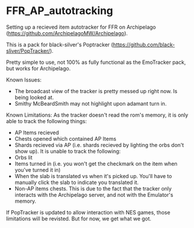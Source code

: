 # FFR_AP_autotracking

Setting up a recieved item autotracker for FFR on Archipelago (https://github.com/ArchipelagoMW/Archipelago).

This is a pack for black-silver's Poptracker (https://github.com/black-sliver/PopTracker/). 

Pretty simple to use, not 100% as fully functional as the EmoTracker pack, but works for Archipelago.

Known Issues:
- The broadcast view of the tracker is pretty messed up right now. Is being looked at.
- Smithy McBeardSmith may not highlight upon adamant turn in.

Known Limitations:
As the tracker doesn't read the rom's memory, it is only able to track the following things:
- AP Items recieved
- Chests opened which contained AP Items
- Shards recieved via AP (i.e. shards recieved by lighting the orbs don't show up).
It is unable to track the following:
- Orbs lit
- Items turned in (i.e. you won't get the checkmark on the item when you've turned it in)
- When the slab is translated vs when it's picked up. You'll have to manually click the slab to indicate you translated it.
- Non-AP items chests.
This is due to the fact that the tracker only interacts with the Archipelago server, and not with the Emulator's memory. 

If PopTracker is updated to allow interaction with NES games, those limitations will be revisted. But for now, we get what we got.

